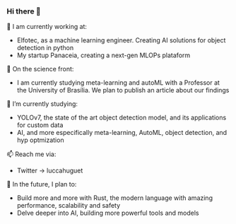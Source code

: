 ### Hi there 👋

<!--
**luccahuguet/luccahuguet** is a ✨ _special_ ✨ repository because its `README.md` (this file) appears on your GitHub profile.

Here are some ideas to get you started:

-->
💼  I am currently working at:
 - Elfotec, as a machine learning engineer. Creating AI solutions for object detection in python
 - My startup Panaceia, creating a next-gen MLOPs plataform

🔬  On the science front:
 - I am currently studying meta-learning and autoML with a Professor at the University of Brasília. We plan to publish an article about our findings

🌱  I’m currently studying:
 - YOLOv7, the state of the art object detection model, and its applications for custom data
 - AI, and more especifically meta-learning, AutoML, object detection, and hyp optmization

📫  Reach me via:
 - Twitter -> luccahuguet

🌆  In the future, I plan to:
 - Build more and more with Rust, the modern language with amazing performance, scalability and safety
 - Delve deeper into AI, building more powerful tools and models   
<!--
- 👯 I’m looking to collaborate on ...
- 🤔 I’m looking for help with ...
- 💬 Ask me about ...
- 📫 How to reach me: ...
- 😄 Pronouns: ...
- ⚡ Fun fact: ...
-->
